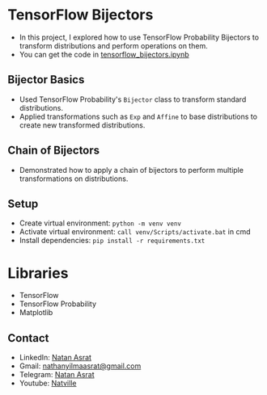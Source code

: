 # TensorFlow Bijectors
- In this project, I explored how to use TensorFlow Probability Bijectors to transform distributions and perform operations on them.
- You can get the code in [tensorflow_bijectors.ipynb](./tensorflow_bijectors.ipynb)

## Bijector Basics
- Used TensorFlow Probability's `Bijector` class to transform standard distributions.
- Applied transformations such as `Exp` and `Affine` to base distributions to create new transformed distributions.


## Chain of Bijectors
- Demonstrated how to apply a chain of bijectors to perform multiple transformations on distributions.


## Setup
- Create virtual environment: `python -m venv venv`
- Activate virtual environment: `call venv/Scripts/activate.bat` in cmd
- Install dependencies: `pip install -r requirements.txt`

# Libraries
- TensorFlow
- TensorFlow Probability
- Matplotlib

## Contact
- LinkedIn: [Natan Asrat](https://linkedin.com/in/natan-asrat)
- Gmail: nathanyilmaasrat@gmail.com
- Telegram: [Natan Asrat](https://t.me/fail_your_way_to_success)
- Youtube: [Natville](https://www.youtube.com/@natvilletutor)
